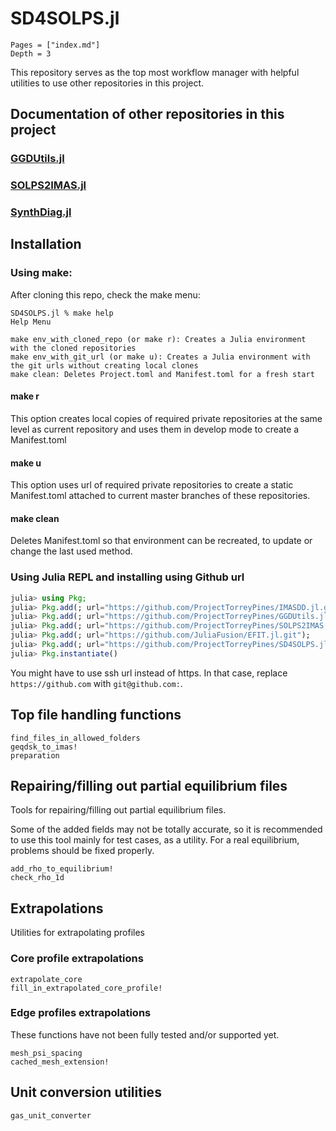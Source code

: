 
# SD4SOLPS.jl 

```@contents
Pages = ["index.md"]
Depth = 3
```

This repository serves as the top most workflow manager with helpful utilities to use other repositories in this project.

## Documentation of other repositories in this project

### [GGDUtils.jl](https://projecttorreypines.github.io/GGDUtils.jl/stable)

### [SOLPS2IMAS.jl](https://projecttorreypines.github.io/SOLPS2IMAS.jl/stable)

### [SynthDiag.jl](https://projecttorreypines.github.io/SynthDiag.jl/stable)

## Installation

### Using make:
After cloning this repo, check the make menu:
```
SD4SOLPS.jl % make help
Help Menu

make env_with_cloned_repo (or make r): Creates a Julia environment with the cloned repositories
make env_with_git_url (or make u): Creates a Julia environment with the git urls without creating local clones
make clean: Deletes Project.toml and Manifest.toml for a fresh start
```

#### make r
This option creates local copies of required private repositories at the same level as current repository and uses them in develop mode to create a Manifest.toml

#### make u
This option uses url of required private repositories to create a static Manifest.toml attached to current master branches of these repositories.

#### make clean
Deletes Manifest.toml so that environment can be recreated, to update or change the last used method.

### Using Julia REPL and installing using Github url

```julia
julia> using Pkg;
julia> Pkg.add(; url="https://github.com/ProjectTorreyPines/IMASDD.jl.git");
julia> Pkg.add(; url="https://github.com/ProjectTorreyPines/GGDUtils.jl.git");
julia> Pkg.add(; url="https://github.com/ProjectTorreyPines/SOLPS2IMAS.jl.git");
julia> Pkg.add(; url="https://github.com/JuliaFusion/EFIT.jl.git");
julia> Pkg.add(; url="https://github.com/ProjectTorreyPines/SD4SOLPS.jl.git");
julia> Pkg.instantiate()
```

You might have to use ssh url instead of https. In that case, replace `https://github.com` with `git@github.com:`.

## Top file handling functions

```@docs
find_files_in_allowed_folders
geqdsk_to_imas!
preparation
```

## Repairing/filling out partial equilibrium files

Tools for repairing/filling out partial equilibrium files.

Some of the added fields may not be totally accurate, so it is recommended to
use this tool mainly for test cases, as a utility. For a real equilibrium,
problems should be fixed properly.

```@docs
add_rho_to_equilibrium!
check_rho_1d
```

## Extrapolations

Utilities for extrapolating profiles

### Core profile extrapolations

```@docs
extrapolate_core
fill_in_extrapolated_core_profile!
```

### Edge profiles extrapolations

These functions have not been fully tested and/or supported yet.

```@docs
mesh_psi_spacing
cached_mesh_extension!
```

## Unit conversion utilities

```@docs
gas_unit_converter
```